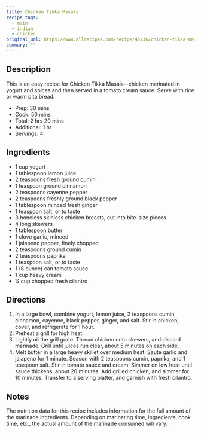 ```yaml
---
title: Chicken Tikka Masala
recipe_tags:
  - main
  - indian
  - chicken
original_url: https://www.allrecipes.com/recipe/45736/chicken-tikka-masala/
summary: ""
---
```


## Description

This is an easy recipe for Chicken Tikka Masala--chicken marinated in yogurt and spices and then served in a tomato cream sauce. Serve with rice or warm pita bread.


* Prep: 30 mins
* Cook: 50 mins
* Total: 2 hrs 20 mins
* Additional: 1 hr
* Servings: 4

## Ingredients 

* 1 cup yogurt
* 1 tablespoon lemon juice
* 2 teaspoons fresh ground cumin
* 1 teaspoon ground cinnamon
* 2 teaspoons cayenne pepper
* 2 teaspoons freshly ground black pepper
* 1 tablespoon minced fresh ginger
* 1 teaspoon salt, or to taste
* 3 boneless skinless chicken breasts, cut into bite-size pieces
* 4 long skewers
* 1 tablespoon butter
* 1 clove garlic, minced
* 1 jalapeno pepper, finely chopped
* 2 teaspoons ground cumin
* 2 teaspoons paprika
* 1 teaspoon salt, or to taste
* 1 (8 ounce) can tomato sauce
* 1 cup heavy cream
* ¼ cup chopped fresh cilantro

## Directions

1. In a large bowl, combine yogurt, lemon juice, 2 teaspoons cumin, cinnamon, cayenne, black pepper, ginger, and salt. Stir in chicken, cover, and refrigerate for 1 hour.
1. Preheat a grill for high heat.
1. Lightly oil the grill grate. Thread chicken onto skewers, and discard marinade. Grill until juices run clear, about 5 minutes on each side.
1. Melt butter in a large heavy skillet over medium heat. Saute garlic and jalapeno for 1 minute. Season with 2 teaspoons cumin, paprika, and 1 teaspoon salt. Stir in tomato sauce and cream. Simmer on low heat until sauce thickens, about 20 minutes. Add grilled chicken, and simmer for 10 minutes. Transfer to a serving platter, and garnish with fresh cilantro.

## Notes

The nutrition data for this recipe includes information for the full amount of the marinade ingredients. Depending on marinating time, ingredients, cook time, etc., the actual amount of the marinade consumed will vary.